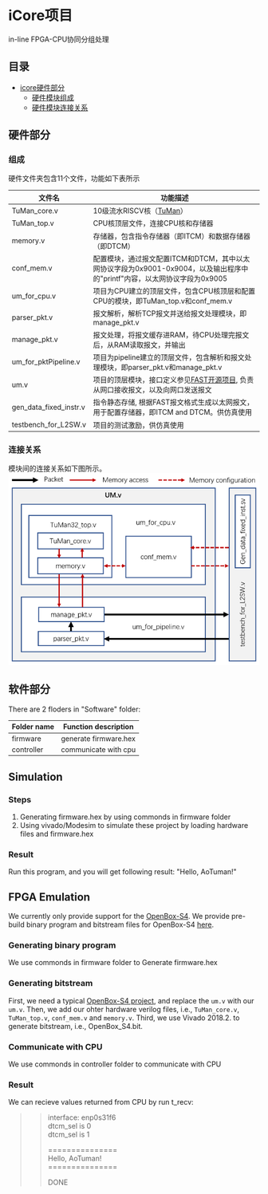 # iCore项目
in-line FPGA-CPU协同分组处理

## 目录
  * [icore硬件部分](#硬件部分)
     * [硬件模块组成](#组成)
     * [硬件模块连接关系](#连接关系)

## 硬件部分
### 组成
硬件文件夹包含11个文件，功能如下表所示

| 文件名                 | 功能描述 |
|-----------------------|----------------------|
| TuMan_core.v          |  10级流水RISCV核（[TuMan](https://github.com/JunnanLi/TuMan)） |
| TuMan_top.v           |  CPU核顶层文件，连接CPU核和存储器 |
| memory.v              |  存储器，包含指令存储器（即ITCM）和数据存储器（即DTCM） |
| conf_mem.v            |  配置模块，通过报文配置ITCM和DTCM，其中以太网协议字段为0x9001-0x9004，以及输出程序中的"printf"内容，以太网协议字段为0x9005 |
| um_for_cpu.v          |  项目为CPU建立的顶层文件，包含CPU核顶层和配置CPU的模块，即TuMan_top.v和conf_mem.v |
| parser_pkt.v          |  报文解析，解析TCP报文并送给报文处理模块，即manage_pkt.v |
| manage_pkt.v          |  报文处理，将报文缓存进RAM，待CPU处理完报文后，从RAM读取报文，并输出 |
| um_for_pktPipeline.v  |  项目为pipeline建立的顶层文件，包含解析和报文处理模块，即parser_pkt.v和manage_pkt.v |
| um.v                  |  项目的顶层模块，接口定义参见[FAST开源项目](http://www.fastswitch.org/), 负责从网口接收报文，以及向网口发送报文 |
| gen_data_fixed_instr.v|  指令静态存储, 根据FAST报文格式生成以太网报文，用于配置存储器，即ITCM and DTCM。供仿真使用 |
| testbench_for_L2SW.v  |  项目的测试激励，供仿真使用 |

### 连接关系
模块间的连接关系如下图所示。
![](docs/img/模块连接关系.PNG)

## 软件部分
There are 2 floders in "Software" folder:

| Folder name | Function description |
|-------------|----------------------|
| firmware    | generate firmware.hex|
| controller  | communicate with cpu |

## Simulation
### Steps
1) Generating firmware.hex by using commonds in firmware folder
2) Using vivado/Modesim to simulate these project by loading hardware files and firmware.hex

### Result
Run this program, and you will get following result: "Hello, AoTuman!"

## FPGA Emulation
We currently only provide support for the [OpenBox-S4](https://github.com/fast-codesign/FAST-OpenBox_S4-impl). We provide pre-build binary program and bitstream files for OpenBox-S4 [here](https://github.com/JunnanLi/TuMan/tree/master/mcs%26hex).  
### Generating binary program
We use commonds in firmware folder to Generate firmware.hex

### Generating bitstream
First, we need a typical [OpenBox-S4 project](https://github.com/fast-codesign/FAST-OpenBox_S4-impl), and replace the `um.v` with our `um.v`.
Then, we add our ohter hardware verilog files, i.e., `TuMan_core.v`, `TuMan_top.v`, `conf_mem.v` and `memory.v`.
Third, we use Vivado 2018.2. to generate bitstream, i.e., OpenBox_S4.bit.

### Communicate with CPU
We use commonds in controller folder to communicate with CPU

### Result
We can recieve values returned from CPU by run t_recv:  
>>interface: enp0s31f6  
>>dtcm_sel is 0  
>>dtcm_sel is 1  
>>  
>>===============  
>>Hello, AoTuman!  
>>\===============  
>>  
>>DONE  
